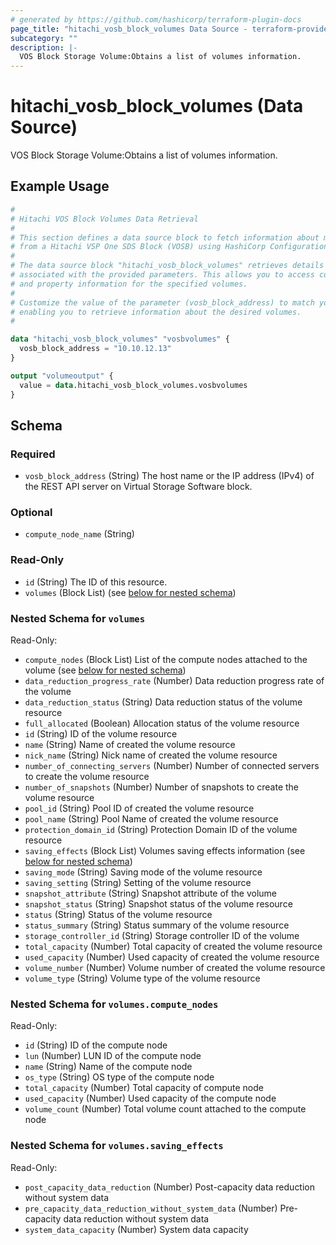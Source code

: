 ```yaml
---
# generated by https://github.com/hashicorp/terraform-plugin-docs
page_title: "hitachi_vosb_block_volumes Data Source - terraform-provider-hitachi"
subcategory: ""
description: |-
  VOS Block Storage Volume:Obtains a list of volumes information.
---
```


# hitachi_vosb_block_volumes (Data Source)

VOS Block Storage Volume:Obtains a list of volumes information.

## Example Usage

```terraform
#
# Hitachi VOS Block Volumes Data Retrieval
#
# This section defines a data source block to fetch information about multiple volumes
# from a Hitachi VSP One SDS Block (VOSB) using HashiCorp Configuration Language (HCL).
#
# The data source block "hitachi_vosb_block_volumes" retrieves details about volumes
# associated with the provided parameters. This allows you to access configuration
# and property information for the specified volumes.
#
# Customize the value of the parameter (vosb_block_address) to match your environment,
# enabling you to retrieve information about the desired volumes.
#

data "hitachi_vosb_block_volumes" "vosbvolumes" {
  vosb_block_address = "10.10.12.13"
}

output "volumeoutput" {
  value = data.hitachi_vosb_block_volumes.vosbvolumes
}
```

<!-- schema generated by tfplugindocs -->
## Schema

### Required

- `vosb_block_address` (String) The host name or the IP address (IPv4) of the REST API server on Virtual Storage Software block.

### Optional

- `compute_node_name` (String)

### Read-Only

- `id` (String) The ID of this resource.
- `volumes` (Block List) (see [below for nested schema](#nestedblock--volumes))

<a id="nestedblock--volumes"></a>
### Nested Schema for `volumes`

Read-Only:

- `compute_nodes` (Block List) List of the compute nodes attached to the volume (see [below for nested schema](#nestedblock--volumes--compute_nodes))
- `data_reduction_progress_rate` (Number) Data reduction progress rate of the volume
- `data_reduction_status` (String) Data reduction status of the volume resource
- `full_allocated` (Boolean) Allocation status of the volume resource
- `id` (String) ID of the volume resource
- `name` (String) Name of created the volume resource
- `nick_name` (String) Nick name of created the volume resource
- `number_of_connecting_servers` (Number) Number of connected servers to create the volume resource
- `number_of_snapshots` (Number) Number of snapshots to create the volume resource
- `pool_id` (String) Pool ID of created the volume resource
- `pool_name` (String) Pool Name of created the volume resource
- `protection_domain_id` (String) Protection Domain ID of the volume resource
- `saving_effects` (Block List) Volumes saving effects information (see [below for nested schema](#nestedblock--volumes--saving_effects))
- `saving_mode` (String) Saving mode of the volume resource
- `saving_setting` (String) Setting of the volume resource
- `snapshot_attribute` (String) Snapshot attribute of the volume
- `snapshot_status` (String) Snapshot status of the volume resource
- `status` (String) Status of the volume resource
- `status_summary` (String) Status summary of the volume resource
- `storage_controller_id` (String) Storage controller ID of the volume
- `total_capacity` (Number) Total capacity of created the volume resource
- `used_capacity` (Number) Used capacity of created the volume resource
- `volume_number` (Number) Volume number of created the volume resource
- `volume_type` (String) Volume type of the volume resource

<a id="nestedblock--volumes--compute_nodes"></a>
### Nested Schema for `volumes.compute_nodes`

Read-Only:

- `id` (String) ID of the compute node
- `lun` (Number) LUN ID of the compute node
- `name` (String) Name of the compute node
- `os_type` (String) OS type of the compute node
- `total_capacity` (Number) Total capacity of compute node
- `used_capacity` (Number) Used capacity of the compute node
- `volume_count` (Number) Total volume count attached to the compute node


<a id="nestedblock--volumes--saving_effects"></a>
### Nested Schema for `volumes.saving_effects`

Read-Only:

- `post_capacity_data_reduction` (Number) Post-capacity data reduction without system data
- `pre_capacity_data_reduction_without_system_data` (Number) Pre-capacity data reduction without system data
- `system_data_capacity` (Number) System data capacity
